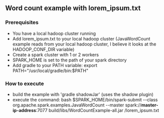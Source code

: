 ## Word count example with lorem_ipsum.txt

### Prerequisites

* You have a local hadoop cluster running
* Add lorem_ipsum.txt to your local hadoop cluster (JavaWordCount example reads from your local hadoop cluster, I believe it looks at the HADOOP_CONF_DIR variable)
* Create a spark cluster with 1 or 2 workers
* SPARK_HOME is set to the path of your spark directory
* Add gradle to your PATH variable: export PATH="/usr/local/gradle/bin:$PATH"


### How to execute

* build the example with 'gradle shadowJar' (uses the shadow plugin)
* execute the command: bash $SPARK_HOME/bin/spark-submit --class org.apache.spark.examples.JavaWordCount --master spark://**master-ip-address**:7077 build/libs/WordCountExample-all.jar /lorem_ipsum.txt
